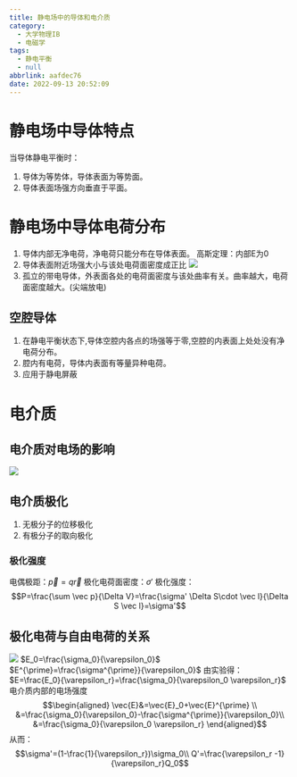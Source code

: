 ```yaml
---
title: 静电场中的导体和电介质
category:
  - 大学物理IB
  - 电磁学
tags:
  - 静电平衡
  - null
abbrlink: aafdec76
date: 2022-09-13 20:52:09
---
```

# 静电场中导体特点
当导体静电平衡时：
1. 导体为等势体，导体表面为等势面。
2. 导体表面场强方向垂直于平面。
# 静电场中导体电荷分布
1. 导体内部无净电荷，净电荷只能分布在导体表面。
高斯定理：内部E为0
2. 导体表面附近场强大小与该处电荷面密度成正比
![](https://files.catbox.moe/q6xrm3.png)
3. 孤立的带电导体，外表面各处的电荷面密度与该处曲率有关。曲率越大，电荷面密度越大。(尖端放电)
## 空腔导体
1. 在静电平衡状态下,导体空腔内各点的场强等于零,空腔的内表面上处处没有净电荷分布。
2. 腔内有电荷，导体内表面有等量异种电荷。
3. 应用于静电屏蔽

# 电介质
## 电介质对电场的影响
![](https://files.catbox.moe/dvncjr.png)

## 电介质极化
1. 无极分子的位移极化
2. 有极分子的取向极化

### 极化强度
电偶极距：$\vec p=q\vec r$
极化电荷面密度：$\sigma'$
极化强度：
$$P=\frac{\sum \vec p}{\Delta V}=\frac{\sigma' \Delta S\cdot \vec l}{\Delta S \vec l}=\sigma'$$
## 极化电荷与自由电荷的关系
![](https://files.catbox.moe/a0cfn0.png)
$E_0=\frac{\sigma_0}{\varepsilon_0}$
$E^{\prime}=\frac{\sigma^{\prime}}{\varepsilon_0}$
由实验得：$E=\frac{E_0}{\varepsilon_r}=\frac{\sigma_0}{\varepsilon_0 \varepsilon_r}$
电介质内部的电场强度
$$\begin{aligned}
\vec{E}&=\vec{E}_0+\vec{E}^{\prime} \\
&=\frac{\sigma_0}{\varepsilon_0}-\frac{\sigma^{\prime}}{\varepsilon_0}\\
&=\frac{\sigma_0}{\varepsilon_0 \varepsilon_r}
\end{aligned}$$
从而：$$\sigma'=(1-\frac{1}{\varepsilon_r})\sigma_0\\
Q'=\frac{\varepsilon_r -1}{\varepsilon_r}Q_0$$